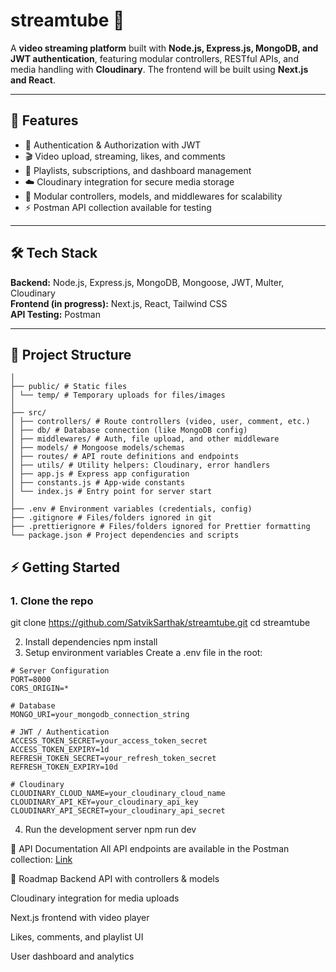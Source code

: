 # streamtube 🎥

A **video streaming platform** built with **Node.js, Express.js, MongoDB, and JWT authentication**, featuring modular controllers, RESTful APIs, and media handling with **Cloudinary**. The frontend will be built using **Next.js and React**.

---

## 🚀 Features
- 🔐 Authentication & Authorization with JWT  
- 🎬 Video upload, streaming, likes, and comments  
- 📂 Playlists, subscriptions, and dashboard management  
- ☁️ Cloudinary integration for secure media storage  
- 🧩 Modular controllers, models, and middlewares for scalability  
- ⚡ Postman API collection available for testing  

---

## 🛠 Tech Stack
**Backend:** Node.js, Express.js, MongoDB, Mongoose, JWT, Multer, Cloudinary  
**Frontend (in progress):** Next.js, React, Tailwind CSS  
**API Testing:** Postman  

---

## 📂 Project Structure

```streamtube/
│
├── public/ # Static files
│ └── temp/ # Temporary uploads for files/images
│
├── src/
│ ├── controllers/ # Route controllers (video, user, comment, etc.)
│ ├── db/ # Database connection (like MongoDB config)
│ ├── middlewares/ # Auth, file upload, and other middleware
│ ├── models/ # Mongoose models/schemas
│ ├── routes/ # API route definitions and endpoints
│ ├── utils/ # Utility helpers: Cloudinary, error handlers
│ ├── app.js # Express app configuration
│ ├── constants.js # App-wide constants
│ └── index.js # Entry point for server start
│
├── .env # Environment variables (credentials, config)
├── .gitignore # Files/folders ignored in git
├── .prettierignore # Files/folders ignored for Prettier formatting
└── package.json # Project dependencies and scripts
```
## ⚡ Getting Started

### 1. Clone the repo
git clone https://github.com/SatvikSarthak/streamtube.git
cd streamtube

2. Install dependencies
npm install
3. Setup environment variables
Create a .env file in the root:
```
# Server Configuration
PORT=8000
CORS_ORIGIN=*

# Database
MONGO_URI=your_mongodb_connection_string

# JWT / Authentication
ACCESS_TOKEN_SECRET=your_access_token_secret
ACCESS_TOKEN_EXPIRY=1d
REFRESH_TOKEN_SECRET=your_refresh_token_secret
REFRESH_TOKEN_EXPIRY=10d

# Cloudinary
CLOUDINARY_CLOUD_NAME=your_cloudinary_cloud_name
CLOUDINARY_API_KEY=your_cloudinary_api_key
CLOUDINARY_API_SECRET=your_cloudinary_api_secret
```
4. Run the development server
npm run dev


📖 API Documentation
All API endpoints are available in the Postman collection:
    [Link](https://www.postman.com/satviksarthak17/workspace/satvik-s-project-apis)



📌 Roadmap
 Backend API with controllers & models

 Cloudinary integration for media uploads

 Next.js frontend with video player

 Likes, comments, and playlist UI

 User dashboard and analytics

